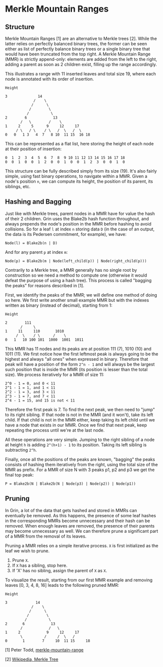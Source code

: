 # Merkle Mountain Ranges

## Structure

Merkle Mountain Ranges [1] are an alternative to Merkle trees [2]. While the
latter relies on perfectly balanced binary trees, the former can be seen
either as list of perfectly balance binary trees or a single binary tree that
would have been truncated from the top right. A Merkle Mountain Range (MMR) is
strictly append-only: elements are added from the left to the right, adding a
parent as soon as 2 children exist, filling up the range accordingly.

This illustrates a range with 11 inserted leaves and total size 19, where each
node is annotated with its order of insertion.

```
Height

3              14
             /    \
            /      \
           /        \
          /          \
2        6            13
       /   \        /    \
1     2     5      9     12     17
     / \   / \    / \   /  \   /  \
0   0   1 3   4  7   8 10  11 15  16 18
```

This can be represented as a flat list, here storing the height of each node
at their position of insertion:

```
0  1  2  3  4  5  6  7  8  9 10 11 12 13 14 15 16 17 18
0  0  1  0  0  1  2  0  0  1  0  0  1  2  3  0  0  1  0
```

This structure can be fully described simply from its size (19). It's also
fairly simple, using fast binary operations, to navigate within a MMR.
Given a node's position `n`, we can compute its height, the position of its
parent, its siblings, etc.

## Hashing and Bagging

Just like with Merkle trees, parent nodes in a MMR have for value the hash of
their 2 children. Grin uses the Blake2b hash function throughout, and always
prepends the node's position in the MMR before hashing to avoid collisions. So
for a leaf `l` at index `n` storing data `D` (in the case of an output, the
data is its Pedersen commitment, for example), we have:

```
Node(l) = Blake2b(n | D)
```

And for any parent `p` at index `m`:

```
Node(p) = Blake2b(m | Node(left_child(p)) | Node(right_child(p)))
```

Contrarily to a Merkle tree, a MMR generally has no single root by construction
so we need a method to compute one (otherwise it would defeat the purpose of
using a hash tree). This process is called "bagging the peaks" for reasons
described in [1].

First, we identify the peaks of the MMR; we will define one method of doing so
here. We first write another small example MMR but with the indexes written as
binary (instead of decimal), starting from 1:

```
Height

2        111
       /     \
1     11     110       1010
     /  \    / \      /    \
0   1   10 100 101  1000  1001  1011
```

This MMR has 11 nodes and its peaks are at position 111 (7), 1010 (10) and
1011 (11). We first notice how the first leftmost peak is always going to be
the highest and always "all ones" when expressed in binary. Therefore that
peak will have a position of the form `2^n - 1` and will always be the
largest such position that is inside the MMR (its position is lesser than the
total size). We process iteratively for a MMR of size 11:

```
2^0 - 1 = 0, and 0 < 11
2^1 - 1 = 1, and 1 < 11
2^2 - 1 = 3, and 3 < 11
2^3 - 1 = 7, and 7 < 11
2^4 - 1 = 15, and 15 is not < 11
```

Therefore the first peak is 7. To find the next peak, we then need to "jump" to
its right sibling. If that node is not in the MMR (and it won't), take its left
child. If that child is not in the MMR either, keep taking its left child
until we have a node that exists in our MMR. Once we find that next peak,
keep repeating the process until we're at the last node.

All these operations are very simple. Jumping to the right sibling of a node at
height `h` is adding `2^(h+1) - 1` to its position. Taking its left sibling is
subtracting `2^h`.

Finally, once all the positions of the peaks are known, "bagging" the peaks
consists of hashing them iteratively from the right, using the total size of
the MMR as prefix. For a MMR of size N with 3 peaks p1, p2 and p3 we get the
final top peak:

```
P = Blake2b(N | Blake2b(N | Node(p3) | Node(p2)) | Node(p1))
```

## Pruning

In Grin, a lot of the data that gets hashed and stored in MMRs can eventually
be removed. As this happens, the presence of some leaf hashes in the
corresponding MMRs become unnecessary and their hash can be removed. When
enough leaves are removed, the presence of their parents may become unnecessary
as well. We can therefore prune a significant part of a MMR from the removal of
its leaves.

Pruning a MMR relies on a simple iterative process. `X` is first initialized as
the leaf we wish to prune.

1. Prune `X`.
2. If `X` has a sibling, stop here.
3. If 'X' has no sibling, assign the parent of `X` as `X`.

To visualize the result, starting from our first MMR example and removing leaves
[0, 3, 4, 8, 16] leads to the following pruned MMR:

```
Height

3             14
            /    \
           /      \
          /        \
         /          \
2       6            13
       /            /   \
1     2            9     12     17
       \          /     /  \   /  
0       1        7     10  11 15     18
```

[1] Peter Todd, [merkle-mountain-range](https://github.com/opentimestamps/opentimestamps-server/blob/master/doc/merkle-mountain-range.md)

[2] [Wikipedia, Merkle Tree](https://en.wikipedia.org/wiki/Merkle_tree)
